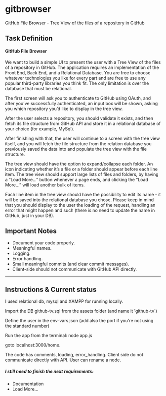 # gitbrowser
GitHub File Browser - Tree View of the files of a repository in GitHub


Task Definition
----

#### GitHub File Browser

We want to build a simple UI to present the user with a Tree View of the files of a repository in GitHub. The application requires an implementation of the Front End, Back End, and a Relational Database. You are free to choose whatever technologies you like for every part and are free to use any popular third-party libraries you think fit. The only limitation is over the database that must be relational.

The first screen will ask you to authenticate to GitHub using OAuth, and after you’ve successfully authenticated, an input box will be shown, asking you which repository you’d like to display in the tree view.

After the user selects a repository, you should validate it exists, and then fetch its file structure from GitHub API and store it in a relational database of your choice (for example, MySql).

After finishing with that, the user will continue to a screen with the tree view itself, and you will fetch the file structure from the relation database you previously saved the data into and populate the tree view with the file structure.

The tree view should have the option to expand/collapse each folder. An icon indicating whether it’s a file or a folder should appear before each line item. The tree view should support large lists of files and folders, by having a “Load More…” button whenever a page ends, and clicking the “Load More…” will load another bulk of items.

Each line item in the tree view should have the possibility to edit its name - it will be saved into the relational database you chose. Please keep in mind that you should display to the user the loading of the request, handling an error that might happen and such (there is no need to update the name in GitHub, just in your DB).

Important Notes
----

* Document your code properly.
* Meaningful names.
* Logging.
* Error handling.
* Small meaningful commits (and clear commit messages).
* Client-side should not communicate with GitHub API directly.

******

Instructions & Current status
----

I used relational db, mysql and XAMPP for running locally.

Import the DB github-tv.sql from the assets folder (and name it 'github-tv')

Define the user in the env-vars.json (add also the port if you're not using the standard number)

Run the app from the terminal: node app.js

goto localhost:3000/home.

The code has comments, loading, error_handling. 
Client side do not communicate directly with API. 
User can rename a node.

##### I still need to finish the next requirements:
* Documentation
* Load More...

